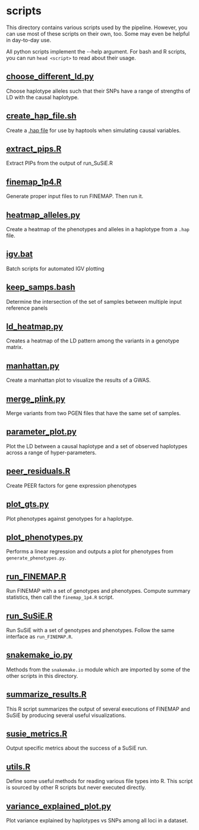 # scripts
This directory contains various scripts used by the pipeline. However, you can use most of these scripts on their own, too. Some may even be helpful in day-to-day use.

All python scripts implement the --help argument. For bash and R scripts, you can run `head <script>` to read about their usage.

## [choose_different_ld.py](choose_different_ld.py)
Choose haplotype alleles such that their SNPs have a range of strengths of LD with the causal haplotype.

## [create_hap_file.sh](create_hap_file.sh)
Create a [.hap file](https://haptools.readthedocs.io/en/stable/formats/haplotypes.html) for use by haptools when simulating causal variables.

## [extract_pips.R](extract_pips.R)
Extract PIPs from the output of run_SuSiE.R

## [finemap_1p4.R](finemap_1p4.R)
Generate proper input files to run FINEMAP. Then run it.

## [heatmap_alleles.py](heatmap_alleles.py)
Create a heatmap of the phenotypes and alleles in a haplotype from a `.hap` file.

## [igv.bat](igv.bat)
Batch scripts for automated IGV plotting

## [keep_samps.bash](keep_samps.bash)
Determine the intersection of the set of samples between multiple input reference panels

## [ld_heatmap.py](ld_heatmap.py)
Creates a heatmap of the LD pattern among the variants in a genotype matrix.

## [manhattan.py](manhattan.py)
Create a manhattan plot to visualize the results of a GWAS.

## [merge_plink.py](merge_plink.py)
Merge variants from two PGEN files that have the same set of samples.

## [parameter_plot.py](parameter_plot.py)
Plot the LD between a causal haplotype and a set of observed haplotypes across a range of hyper-parameters.

## [peer_residuals.R](peer_residuals.R)
Create PEER factors for gene expression phenotypes

## [plot_gts.py](plot_gts.py)
Plot phenotypes against genotypes for a haplotype.

## [plot_phenotypes.py](plot_phenotypes.py)
Performs a linear regression and outputs a plot for phenotypes from `generate_phenotypes.py`.

## [run_FINEMAP.R](run_FINEMAP.R)
Run FINEMAP with a set of genotypes and phenotypes. Compute summary statistics, then call the `finemap_1p4.R` script.

## [run_SuSiE.R](run_SuSiE.R)
Run SuSiE with a set of genotypes and phenotypes. Follow the same interface as `run_FINEMAP.R`.

## [snakemake_io.py](snakemake_io.py)
Methods from the `snakemake.io` module which are imported by some of the other scripts in this directory.

## [summarize_results.R](summarize_results.R)
This R script summarizes the output of several executions of FINEMAP and SuSiE by producing several useful visualizations.

## [susie_metrics.R](susie_metrics.R)
Output specific metrics about the success of a SuSiE run.

## [utils.R](utils.R)
Define some useful methods for reading various file types into R. This script is sourced by other R scripts but never executed directly.

## [variance_explained_plot.py](variance_explained_plot.py)
Plot variance explained by haplotypes vs SNPs among all loci in a dataset.
